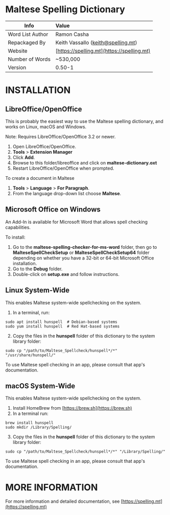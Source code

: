 Maltese Spelling Dictionary
===========================

| Info        | Value           |
| ------------- |:-------------|
| Word List Author      | Ramon Casha |
| Repackaged By      | Keith Vassallo (keith@spelling.mt)      |  
| Website | [https://spelling.mt](https://spelling.mt)      |
| Number of Words | ~530,000      |
| Version | 0.50-1      |

INSTALLATION
============

LibreOffice/OpenOffice
----------------------

This is probably the easiest way to use the Maltese spelling dictionary, and works on
Linux, macOS and Windows.

Note: Requires LibreOffice/OpenOffice 3.2 or newer.

1) Open LibreOffice/OpenOffice.
2) **Tools** > **Extension Manager**
3) Click **Add**.
4) Browse to this folder/libreoffice and click on **maltese-dictionary.oxt**
5) Restart LibreOffice/OpenOffice when prompted.

To create a document in Maltese

1) **Tools** > **Language** > **For Paragraph**.
2) From the language drop-down list choose **Maltese**.

Microsoft Office on Windows
---------------------------

An Add-In is available for Microsoft Word that allows spell checking capabilities.

To install:

1) Go to the **maltese-spelling-checker-for-ms-word** folder, then go to **MalteseSpellCheckSetup** or **MalteseSpellCheckSetup64** folder depending on whether you have a 32-bit or 64-bit Microsoft Office installation.
2) Go to the **Debug** folder.
3) Double-click on **setup.exe** and follow instructions.

Linux System-Wide
-----------------

This enables Maltese system-wide spellchecking on the system.

1) In a terminal, run:
```shell
sudo apt install hunspell  # Debian-based systems
sudo yum install hunspell  # Red Hat-based systems
```
2) Copy the files in the **hunspell** folder of this dictionary to the system library folder:
```shell
sudo cp "/path/to/Maltese_Spellcheck/hunspell*/*" "/usr/share/hunspell/"
```
To use Maltese spell checking in an app, please consult that app's documentation.

macOS System-Wide
-----------------

This enables Maltese system-wide spellchecking on the system.

1) Install HomeBrew from [https://brew.sh](https://brew.sh)
2) In a terminal run:
```shell
brew install hunspell
sudo mkdir /Library/Spelling/
```
3) Copy the files in the **hunspell** folder of this dictionary to the system library folder:
```shell
sudo cp "/path/to/Maltese_Spellcheck/hunspell*/*" "/Library/Spelling/"
```
To use Maltese spell checking in an app, please consult that app's documentation.


MORE INFORMATION
================

For more information and detailed documentation, see [https://spelling.mt](https://spelling.mt)
